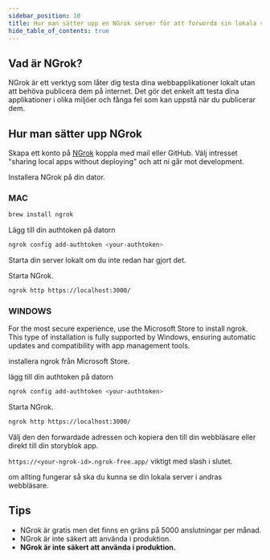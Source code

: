 ```yaml
---
sidebar_position: 10
title: Hur man sätter upp en NGrok server för att forworda sin lokala server till internet. (var försiktig med detta)
hide_table_of_contents: true
---
```


## Vad är NGrok?

NGrok är ett verktyg som låter dig testa dina webbapplikationer lokalt utan att behöva publicera dem på internet. Det gör det enkelt att testa dina applikationer i olika miljöer och fånga fel som kan uppstå när du publicerar dem.

## Hur man sätter upp NGrok

Skapa ett konto på [NGrok](https://ngrok.com/) koppla med mail eller GitHub.
Välj intresset "sharing local apps without deploying" och att ni går mot development.

Installera NGrok på din dator.

### MAC

```bash
brew install ngrok
```

Lägg till din authtoken på datorn

```bash
ngrok config add-authtoken <your-authtoken>
```

Starta din server lokalt om du inte redan har gjort det.

Starta NGrok.

```bash
ngrok http https://localhost:3000/
```


### WINDOWS

For the most secure experience, use the Microsoft Store to install ngrok. This type of installation is fully supported by Windows, ensuring automatic updates and compatibility with app management tools.

installera ngrok från Microsoft Store.

lägg till din authtoken på datorn

```bash
ngrok config add-authtoken <your-authtoken>
```

Starta NGrok.

```bash
ngrok http https://localhost:3000/
```

Välj den den forwardade adressen och kopiera den till din webbläsare eller direkt till din storyblok app.

`https://<your-ngrok-id>.ngrok-free.app/` viktigt med slash i slutet.

om allting fungerar så ska du kunna se din lokala server i andras webbläsare.

## Tips

- NGrok är gratis men det finns en gräns på 5000 anslutningar per månad.
- NGrok är inte säkert att använda i produktion.
- **NGrok är inte säkert att använda i produktion.**